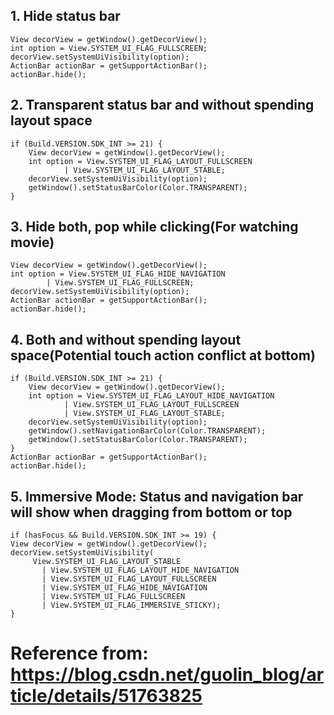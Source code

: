 ## 1. Hide status bar
```
View decorView = getWindow().getDecorView();
int option = View.SYSTEM_UI_FLAG_FULLSCREEN;
decorView.setSystemUiVisibility(option);
ActionBar actionBar = getSupportActionBar();
actionBar.hide();
```
## 2. Transparent status bar and without spending layout space
```
if (Build.VERSION.SDK_INT >= 21) {
    View decorView = getWindow().getDecorView();
    int option = View.SYSTEM_UI_FLAG_LAYOUT_FULLSCREEN
            | View.SYSTEM_UI_FLAG_LAYOUT_STABLE;
    decorView.setSystemUiVisibility(option);
    getWindow().setStatusBarColor(Color.TRANSPARENT);
}
```
## 3. Hide both, pop while clicking(For watching movie)
```
View decorView = getWindow().getDecorView();
int option = View.SYSTEM_UI_FLAG_HIDE_NAVIGATION
        | View.SYSTEM_UI_FLAG_FULLSCREEN;
decorView.setSystemUiVisibility(option);
ActionBar actionBar = getSupportActionBar();
actionBar.hide();
```
## 4. Both and without spending layout space(Potential touch action conflict at bottom)
```
if (Build.VERSION.SDK_INT >= 21) {
    View decorView = getWindow().getDecorView();
    int option = View.SYSTEM_UI_FLAG_LAYOUT_HIDE_NAVIGATION
            | View.SYSTEM_UI_FLAG_LAYOUT_FULLSCREEN
            | View.SYSTEM_UI_FLAG_LAYOUT_STABLE;
    decorView.setSystemUiVisibility(option);
    getWindow().setNavigationBarColor(Color.TRANSPARENT);
    getWindow().setStatusBarColor(Color.TRANSPARENT);
}
ActionBar actionBar = getSupportActionBar();
actionBar.hide();
```
## 5. Immersive Mode: Status and navigation bar will show when dragging from bottom or top
```
if (hasFocus && Build.VERSION.SDK_INT >= 19) {
View decorView = getWindow().getDecorView();
decorView.setSystemUiVisibility(
     View.SYSTEM_UI_FLAG_LAYOUT_STABLE
       | View.SYSTEM_UI_FLAG_LAYOUT_HIDE_NAVIGATION
       | View.SYSTEM_UI_FLAG_LAYOUT_FULLSCREEN
       | View.SYSTEM_UI_FLAG_HIDE_NAVIGATION
       | View.SYSTEM_UI_FLAG_FULLSCREEN
       | View.SYSTEM_UI_FLAG_IMMERSIVE_STICKY);
}
```
# Reference from: https://blog.csdn.net/guolin_blog/article/details/51763825
